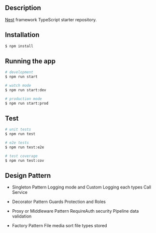 ## Description

[Nest](https://github.com/nestjs/nest) framework TypeScript starter repository.

## Installation

```bash
$ npm install
```

## Running the app

```bash
# development
$ npm run start

# watch mode
$ npm run start:dev

# production mode
$ npm run start:prod
```

## Test

```bash
# unit tests
$ npm run test

# e2e tests
$ npm run test:e2e

# test coverage
$ npm run test:cov
```

## Design Pattern

- Singleton Pattern
  Logging mode and Custom Logging each types
  Call Service

- Decorator Pattern
  Guards Protection and Roles

- Proxy or Middleware Pattern
  RequireAuth security
  Pipeline data validation

- Factory Pattern
  File media sort file types stored
